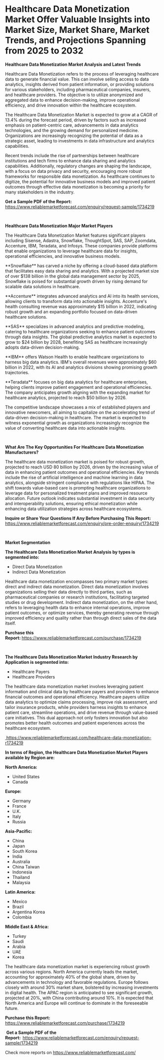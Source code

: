 <p><h1>Healthcare Data Monetization Market Offer Valuable Insights into Market Size, Market Share, Market Trends, and Projections Spanning from 2025 to 2032</h1></p><p><strong>Healthcare Data Monetization Market Analysis and Latest Trends</strong></p>
<p><p>Healthcare Data Monetization refers to the process of leveraging healthcare data to generate financial value. This can involve selling access to data analytics, insights derived from patient information, or providing solutions for various stakeholders, including pharmaceutical companies, insurers, and healthcare providers. The objective is to utilize anonymized and aggregated data to enhance decision-making, improve operational efficiency, and drive innovation within the healthcare ecosystem.</p><p>The Healthcare Data Monetization Market is expected to grow at a CAGR of 13.4% during the forecast period, driven by factors such as increased emphasis on patient-centric care, advancements in data analytics technologies, and the growing demand for personalized medicine. Organizations are increasingly recognizing the potential of data as a strategic asset, leading to investments in data infrastructure and analytics capabilities. </p><p>Recent trends include the rise of partnerships between healthcare institutions and tech firms to enhance data sharing and analytics capabilities. Additionally, regulatory changes are shaping the landscape, with a focus on data privacy and security, encouraging more robust frameworks for responsible data monetization. As healthcare continues to digitize, the potential for innovative business models and improved patient outcomes through effective data monetization is becoming a priority for many stakeholders in the industry.</p></p>
<p><strong>Get a Sample PDF of the Report:&nbsp;</strong> <a href="https://www.reliablemarketforecast.com/enquiry/request-sample/1734219?utm_campaign=1900&utm_medium=2&utm_source=Github&utm_content=ia&utm_term=10032025&utm_id=healthcare-data-monetization">https://www.reliablemarketforecast.com/enquiry/request-sample/1734219</a></p>
<p>&nbsp;</p>
<p><strong>Healthcare Data Monetization Major Market Players</strong></p>
<p><p>The Healthcare Data Monetization Market features significant players including Sisense, Adastra, Snowflake, ThoughtSpot, SAS, SAP, Zoomdata, Accenture, IBM, Teradata, and Infosys. These companies provide platforms that enable organizations to leverage healthcare data for insights, operational efficiencies, and innovative business models.</p><p>**Snowflake** has carved a niche by offering a cloud-based data platform that facilitates easy data sharing and analytics. With a projected market size of over $138 billion in the global data management sector by 2025, Snowflake is poised for substantial growth driven by rising demand for scalable data solutions in healthcare.</p><p>**Accenture** integrates advanced analytics and AI into its health services, allowing clients to transform data into actionable insights. Accenture's health consulting revenue was approximately $15 billion in 2022, indicating robust growth and an expanding portfolio focused on data-driven healthcare solutions.</p><p>**SAS** specializes in advanced analytics and predictive modeling, catering to healthcare organizations seeking to enhance patient outcomes through data insights. The global predictive analytics market is expected to grow to $24 billion by 2028, benefiting SAS as healthcare increasingly adopts data-driven decision-making.</p><p>**IBM** offers Watson Health to enable healthcare organizations to harness big data analytics. IBM's overall revenues were approximately $60 billion in 2022, with its AI and analytics divisions showing promising growth trajectories.</p><p>**Teradata** focuses on big data analytics for healthcare enterprises, helping clients improve patient engagement and operational efficiencies. The company anticipates growth aligning with the expanding market for healthcare analytics, projected to reach $50 billion by 2026.</p><p>The competitive landscape showcases a mix of established players and innovative newcomers, all aiming to capitalize on the accelerating trend of data-driven decision-making in healthcare. The market is expected to witness exponential growth as organizations increasingly recognize the value of converting healthcare data into actionable insights.</p></p>
<p>&nbsp;</p>
<p><strong>What Are The Key Opportunities For Healthcare Data Monetization Manufacturers?</strong></p>
<p><p>The healthcare data monetization market is poised for robust growth, projected to reach USD 80 billion by 2026, driven by the increasing value of data in enhancing patient outcomes and operational efficiencies. Key trends include the rise of artificial intelligence and machine learning in data analytics, alongside stringent compliance with regulations like HIPAA. The shift towards value-based care is prompting healthcare organizations to leverage data for personalized treatment plans and improved resource allocation. Future outlook indicates substantial investment in data security and interoperability solutions, ensuring ethical monetization while enhancing data utilization strategies across healthcare ecosystems.</p></p>
<p><strong>Inquire or Share Your Questions If Any Before Purchasing This Report:</strong> <a href="https://www.reliablemarketforecast.com/enquiry/pre-order-enquiry/1734219?utm_campaign=1900&utm_medium=2&utm_source=Github&utm_content=ia&utm_term=10032025&utm_id=healthcare-data-monetization">https://www.reliablemarketforecast.com/enquiry/pre-order-enquiry/1734219</a></p>
<p>&nbsp;</p>
<p><strong>Market Segmentation</strong></p>
<p><strong>The Healthcare Data Monetization Market Analysis by types is segmented into:</strong></p>
<p><ul><li>Direct Data Monetization</li><li>Indirect Data Monetization</li></ul></p>
<p><p>Healthcare data monetization encompasses two primary market types: direct and indirect data monetization. Direct data monetization involves organizations selling their data directly to third parties, such as pharmaceutical companies or research institutions, facilitating targeted studies or drug development. Indirect data monetization, on the other hand, refers to leveraging health data to enhance internal operations, improve patient outcomes, or optimize services, thereby generating revenue through improved efficiency and quality rather than through direct sales of the data itself.</p></p>
<p><strong>Purchase this Report:&nbsp;</strong><a href="https://www.reliablemarketforecast.com/purchase/1734219?utm_campaign=1900&utm_medium=2&utm_source=Github&utm_content=ia&utm_term=10032025&utm_id=healthcare-data-monetization">https://www.reliablemarketforecast.com/purchase/1734219</a></p>
<p>&nbsp;</p>
<p><strong>The Healthcare Data Monetization Market Industry Research by Application is segmented into:</strong></p>
<p><ul><li>Healthcare Payers</li><li>Healthcare Providers</li></ul></p>
<p><p>The healthcare data monetization market involves leveraging patient information and clinical data by healthcare payers and providers to enhance financial outcomes and operational efficiency. Healthcare payers utilize data analytics to optimize claims processing, improve risk assessment, and tailor insurance products, while providers harness insights to enhance patient care, streamline operations, and drive revenue through value-based care initiatives. This dual approach not only fosters innovation but also promotes better health outcomes and patient experiences across the healthcare ecosystem.</p></p>
<p><a href="https://www.reliablemarketforecast.com/healthcare-data-monetization-r1734219?utm_campaign=1900&utm_medium=2&utm_source=Github&utm_content=ia&utm_term=10032025&utm_id=healthcare-data-monetization">&nbsp;https://www.reliablemarketforecast.com/healthcare-data-monetization-r1734219</a></p>
<p><strong>In terms of Region, the Healthcare Data Monetization Market Players available by Region are:</strong></p>
<p>
    <p> <strong> North America: </strong>
        <ul>
            <li>United States</li>
            <li>Canada</li>
        </ul>
        </p> 
    <p> <strong> Europe: </strong>
        <ul>
            <li>Germany</li>
            <li>France</li>
            <li>U.K.</li>
            <li>Italy</li>
            <li>Russia</li>
        </ul>
        </p> 
    <p> <strong> Asia-Pacific: </strong>
        <ul>
            <li>China</li>
            <li>Japan</li>
            <li>South Korea</li>
            <li>India</li>
            <li>Australia</li>
            <li>China Taiwan</li>
            <li>Indonesia</li>
            <li>Thailand</li>
            <li>Malaysia</li>
        </ul>
        </p> 
    <p> <strong> Latin America: </strong>
        <ul>
            <li>Mexico</li>
            <li>Brazil</li>
            <li>Argentina Korea</li>
            <li>Colombia</li>
        </ul>
        </p> 
    <p> <strong> Middle East & Africa: </strong>
        <ul>
            <li>Turkey</li>
            <li>Saudi</li>
            <li>Arabia</li>
            <li>UAE</li>
            <li>Korea</li>
        </ul>
    </p>
    </p>
<p><p>The healthcare data monetization market is experiencing robust growth across various regions. North America currently leads the market, accounting for approximately 40% of the global share, driven by advancements in technology and favorable regulations. Europe follows closely with around 30% market share, bolstered by increasing investments in digital health. The APAC region is anticipated to see significant growth, projected at 20%, with China contributing around 10%. It is expected that North America and Europe will continue to dominate in the foreseeable future.</p></p>
<p><strong>Purchase this Report: </strong><a href="https://www.reliablemarketforecast.com/purchase/1734219?utm_campaign=1900&utm_medium=2&utm_source=Github&utm_content=ia&utm_term=10032025&utm_id=healthcare-data-monetization">https://www.reliablemarketforecast.com/purchase/1734219</a></p>
<p>&nbsp;<strong>Get a Sample PDF of the Report:&nbsp;&nbsp;</strong><a href="https://www.reliablemarketforecast.com/enquiry/request-sample/1734219?utm_campaign=1900&utm_medium=2&utm_source=Github&utm_content=ia&utm_term=10032025&utm_id=healthcare-data-monetization">https://www.reliablemarketforecast.com/enquiry/request-sample/1734219</a></p>
<p><strong></strong></p>
<p>Check more reports on <a href="https://www.reliablemarketforecast.com/?utm_campaign=1900&utm_medium=2&utm_source=Github&utm_content=ia&utm_term=10032025&utm_id=healthcare-data-monetization">https://www.reliablemarketforecast.com/</a></p>
